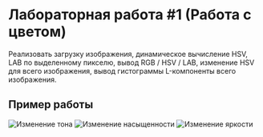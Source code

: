 # Лабораторная работа #1 (Работа с цветом)

Реализовать загрузку изображения, динамическое вычисление HSV, LAB по выделенному пикселю, вывод RGB / HSV / LAB, изменение HSV для всего изображения, вывод гистограммы L-компоненты всего изображения.

## Пример работы
![](https://github.com/beryanow/computer_vision_labs/blob/master/Lab_1%20(Color%20Manipulation)/screenshots/Снимок%20экрана%202020-09-16%20в%2016.53.53.png?raw=true "Изменение тона")
![](https://github.com/beryanow/computer_vision_labs/blob/master/Lab_1%20(Color%20Manipulation)/screenshots/Снимок%20экрана%202020-09-16%20в%2016.53.59.png?raw=true "Изменение насыщенности")
![](https://github.com/beryanow/computer_vision_labs/blob/master/Lab_1%20(Color%20Manipulation)/screenshots/Снимок%20экрана%202020-09-16%20в%2016.54.14.png?raw=true "Изменение яркости")
